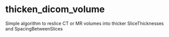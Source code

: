 # thicken_dicom_volume
Simple algorithm to reslice CT or MR volumes into thicker SliceThicknesses and SpacingBetweenSlices
